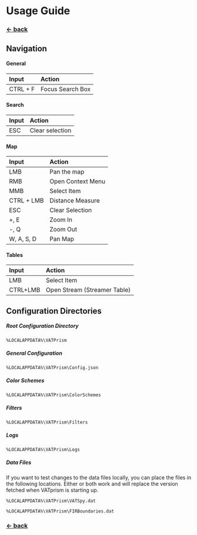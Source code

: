 # Usage Guide

### [← back](/)

## Navigation

#### General

| Input             | Action            |
|:-------------     |:------------------|
| CTRL + F          | Focus Search Box  |

#### Search

| Input             | Action            |
|:-------------     |:------------------|
| ESC               | Clear selection   |

#### Map

| Input             | Action            |
|:-------------     |:------------------|
| LMB               | Pan the map       |
| RMB               | Open Context Menu |
| MMB               | Select Item       |
| CTRL + LMB        | Distance Measure  |
| ESC               | Clear Selection   |
| +, E              | Zoom In           |
| -, Q              | Zoom Out          |
| W, A, S, D        | Pan Map           |

#### Tables

| Input             | Action            |
|:-------------     |:------------------|
| LMB               | Select Item       |
| CTRL+LMB          | Open Stream (Streamer Table) |

## Configuration Directories

##### Root Configuration Directory

    %LOCALAPPDATA%\VATPrism

##### General Configuration

    %LOCALAPPDATA%\VATPrism\Config.json

##### Color Schemes

    %LOCALAPPDATA%\VATPrism\ColorSchemes

##### Filters

    %LOCALAPPDATA%\VATPrism\Filters

##### Logs

    %LOCALAPPDATA%\VATPrism\Logs

##### Data Files

If you want to test changes to the data files locally, you can place the files in the following locations. Either or
both work and will replace the version fetched when VATprism is starting up.

    %LOCALAPPDATA%\VATPrism\VATSpy.dat

<!-- -->

    %LOCALAPPDATA%\VATPrism\FIRBoundaries.dat

### [← back](/)
